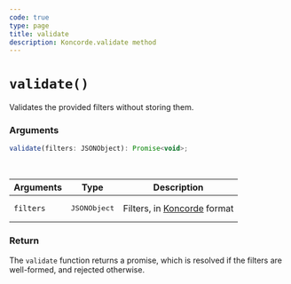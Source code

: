 ```yaml
---
code: true
type: page
title: validate
description: Koncorde.validate method
---
```


# `validate()`

Validates the provided filters without storing them.

### Arguments

```js
validate(filters: JSONObject): Promise<void>;
```

<br/>

| Arguments | Type              | Description                                     |
| --------- | ----------------- | ----------------------------------------------- |
| `filters` | <pre>JSONObject</pre> | Filters, in [Koncorde](/core/2/api/koncorde-filters-syntax) format |

### Return

The `validate` function returns a promise, which is resolved if the filters are well-formed, and rejected otherwise.
